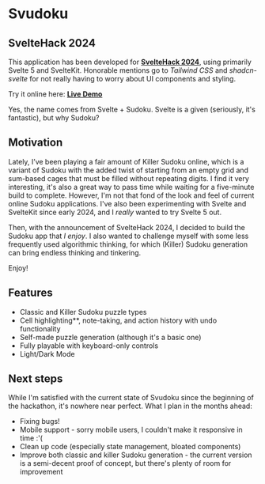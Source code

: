 # Svudoku

## SvelteHack 2024

This application has been developed for **[SvelteHack 2024](https://hack.sveltesociety.dev/2024)**, using primarily Svelte 5 and SvelteKit. Honorable mentions go to _Tailwind CSS_ and _shadcn-svelte_ for not really having to worry about UI components and styling.

Try it online here: **[Live Demo](https://svudoku.vercel.app/)**

Yes, the name comes from Svelte + Sudoku. Svelte is a given (seriously, it's fantastic), but why Sudoku?

## Motivation

Lately, I’ve been playing a fair amount of Killer Sudoku online, which is a variant of Sudoku with the added twist of starting from an empty grid and sum-based cages that must be filled without repeating digits. I find it very interesting, it's also a great way to pass time while waiting for a five-minute build to complete. However, I'm not that fond of the look and feel of current online Sudoku applications. I've also been experimenting with Svelte and SvelteKit since early 2024, and I _really_ wanted to try Svelte 5 out.

Then, with the announcement of SvelteHack 2024, I decided to build the Sudoku app that _I enjoy_. I also wanted to challenge myself with some less frequently used algorithmic thinking, for which (Killer) Sudoku generation can bring endless thinking and tinkering.

Enjoy!

## Features

- Classic and Killer Sudoku puzzle types
- Cell highlighting\*\*, note-taking, and action history with undo functionality
- Self-made puzzle generation (although it's a basic one)
- Fully playable with keyboard-only controls
- Light/Dark Mode

## Next steps

While I'm satisfied with the current state of Svudoku since the beginning of the hackathon, it's nowhere near perfect. What I plan in the months ahead:

- Fixing bugs!
- Mobile support - sorry mobile users, I couldn't make it responsive in time :'(
- Clean up code (especially state management, bloated components)
- Improve both classic and killer Sudoku generation - the current version is a semi-decent proof of concept, but there's plenty of room for improvement
